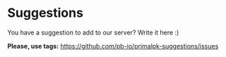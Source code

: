 # Suggestions
You have a suggestion to add to our server? Write it here :)

**Please, use tags:**
https://github.com/pb-io/primalpk-suggestions/issues
